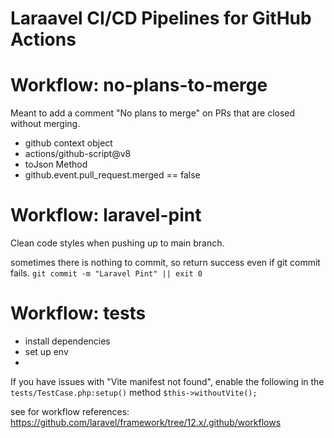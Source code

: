 # Laraavel CI/CD Pipelines for GitHub Actions


# Workflow: no-plans-to-merge

Meant to add a comment "No plans to merge" on PRs that are closed without merging.

- github context object
- actions/github-script@v8
- toJson Method
- github.event.pull_request.merged == false

# Workflow: laravel-pint

Clean code styles when pushing up to main branch.

sometimes there is nothing to commit, so return success even if git commit fails.
`git commit -m "Laravel Pint" || exit 0`

# Workflow: tests

- install dependencies
- set up env
- 

If you have issues with "Vite manifest not found", enable the following
in the `tests/TestCase.php:setup()` method
`$this->withoutVite();`

see for workflow references: https://github.com/laravel/framework/tree/12.x/.github/workflows

